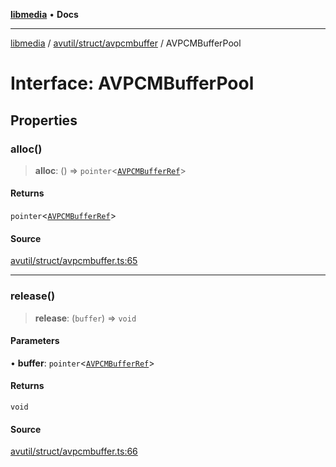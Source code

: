 [**libmedia**](../../../../README.md) • **Docs**

***

[libmedia](../../../../README.md) / [avutil/struct/avpcmbuffer](../README.md) / AVPCMBufferPool

# Interface: AVPCMBufferPool

## Properties

### alloc()

> **alloc**: () => `pointer`\<[`AVPCMBufferRef`](../classes/AVPCMBufferRef.md)\>

#### Returns

`pointer`\<[`AVPCMBufferRef`](../classes/AVPCMBufferRef.md)\>

#### Source

[avutil/struct/avpcmbuffer.ts:65](https://github.com/zhaohappy/libmedia/blob/83708827f1f74f03ced670ca9bc2d9d1e5e5366a/src/avutil/struct/avpcmbuffer.ts#L65)

***

### release()

> **release**: (`buffer`) => `void`

#### Parameters

• **buffer**: `pointer`\<[`AVPCMBufferRef`](../classes/AVPCMBufferRef.md)\>

#### Returns

`void`

#### Source

[avutil/struct/avpcmbuffer.ts:66](https://github.com/zhaohappy/libmedia/blob/83708827f1f74f03ced670ca9bc2d9d1e5e5366a/src/avutil/struct/avpcmbuffer.ts#L66)

